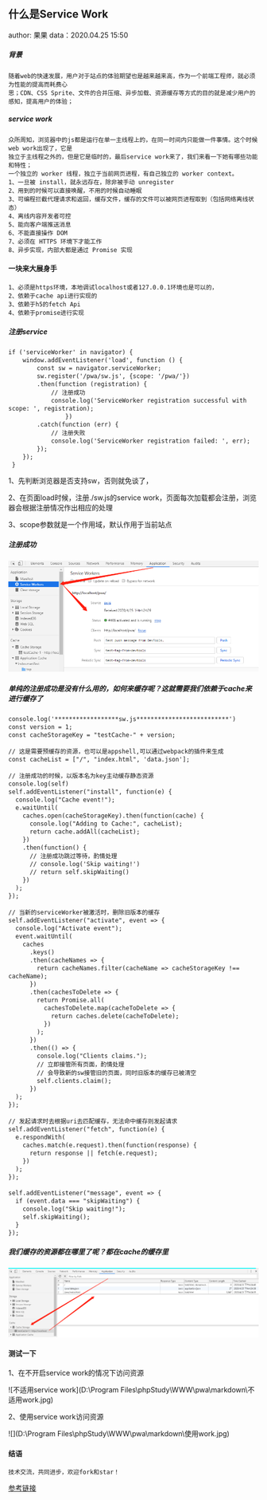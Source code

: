 ## 什么是Service Work

author: 果果    data：2020.04.25 15:50

##### 背景

```
随着web的快速发展，用户对于站点的体验期望也是越来越来高，作为一个前端工程师，就必须为性能的提高而耗费心
思；CDN、CSS Sprite、文件的合并压缩、异步加载、资源缓存等方式的目的就是减少用户的感知，提高用户的体验；
```

##### service work

```
众所周知，浏览器中的js都是运行在单一主线程上的，在同一时间内只能做一件事情。这个时候web work出现了，它是
独立于主线程之外的，但是它是临时的，最后service work来了，我们来看一下她有哪些功能和特性；
一个独立的 worker 线程，独立于当前网页进程，有自己独立的 worker context。
1、一旦被 install，就永远存在，除非被手动 unregister
2、用到的时候可以直接唤醒，不用的时候自动睡眠
3、可编程拦截代理请求和返回，缓存文件，缓存的文件可以被网页进程取到（包括网络离线状态）
4、离线内容开发者可控
5、能向客户端推送消息
6、不能直接操作 DOM
7、必须在 HTTPS 环境下才能工作
8、异步实现，内部大都是通过 Promise 实现
```



#### 一块来大展身手

```
1、必须是https环境，本地调试localhost或者127.0.0.1环境也是可以的，
2、依赖于cache api进行实现的
3、依赖于h5的fetch Api
4、依赖于promise进行实现
```

##### 注册service

```
if ('serviceWorker' in navigator) {
    window.addEventListener('load', function () {
        const sw = navigator.serviceWorker;
        sw.register('/pwa/sw.js', {scope: '/pwa/'})
    	.then(function (registration) {
            // 注册成功
            console.log('ServiceWorker registration successful with scope: ', registration);
                })
        .catch(function (err) {
            // 注册失败
            console.log('ServiceWorker registration failed: ', err);
        }); 
    });
 }
```

1、先判断浏览器是否支持sw，否则就免谈了，

2、在页面load时候，注册./sw.js的service work，页面每次加载都会注册，浏览器会根据注册情况作出相应的处理

3、scope参数就是一个作用域，默认作用于当前站点

##### 注册成功

![注册成功](./\注册成功.jpg)

##### 单纯的注册成功是没有什么用的，如何来缓存呢？这就需要我们依赖于cache来进行缓存了

```
console.log('******************sw.js**************************')
const version = 1;
const cacheStorageKey = "testCache-" + version;

// 这是需要预缓存的资源，也可以是appshell,可以通过webpack的插件来生成
const cacheList = ["/", "index.html", 'data.json'];

// 注册成功的时候，以版本名为key主动缓存静态资源
console.log(self)
self.addEventListener("install", function(e) {
  console.log("Cache event!");
  e.waitUntil(
    caches.open(cacheStorageKey).then(function(cache) {
      console.log("Adding to Cache:", cacheList);
      return cache.addAll(cacheList);
    })
    .then(function() {
      // 注册成功跳过等待，酌情处理
      // console.log('Skip waiting!')
      // return self.skipWaiting()
    })
  );
});

// 当新的serviceWorker被激活时，删除旧版本的缓存
self.addEventListener("activate", event => {
  console.log("Activate event");
  event.waitUntil(
    caches
      .keys()
      .then(cacheNames => {
        return cacheNames.filter(cacheName => cacheStorageKey !== cacheName);
      })
      .then(cachesToDelete => {
        return Promise.all(
          cachesToDelete.map(cacheToDelete => {
            return caches.delete(cacheToDelete);
          })
        );
      })
      .then(() => {
        console.log("Clients claims.");
        // 立即接管所有页面，酌情处理
        // 会导致新的sw接管旧的页面，同时旧版本的缓存已被清空
        self.clients.claim();
      })
  );
});

// 发起请求时去根据uri去匹配缓存，无法命中缓存则发起请求
self.addEventListener("fetch", function(e) {
  e.respondWith(
    caches.match(e.request).then(function(response) {
      return response || fetch(e.request);
    })
  );
});

self.addEventListener("message", event => {
  if (event.data === "skipWaiting") {
    console.log("Skip waiting!");
    self.skipWaiting();
  }
});
```

##### 我们缓存的资源都在哪里了呢？都在cache的缓存里

![资源缓存](./\资源缓存.jpg)

#### 测试一下

1、在不开启service work的情况下访问资源

![不适用service work](D:\Program Files\phpStudy\WWW\pwa\markdown\不适用work.jpg)

2、使用service work访问资源

![](D:\Program Files\phpStudy\WWW\pwa\markdown\使用work.jpg)

####  结语

 ```javascrip
技术交流，共同进步，欢迎fork和star！
 ```
[参考链接](https://www.bookstack.cn/read/pwa-doc/README.md )

